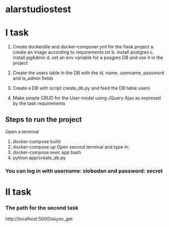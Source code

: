 # alarstudiostest

# I task

1. Create dockerdile and docker-composer.yml for the flask project
    a. create an image according to requirements.txt
    b. install postgres
    c. install pgAdmin
    d. set an env variable for a posgres DB and use it in the project

2. Create the users table in the DB with the id, name, username, password and is_admin fields
3. Create a DB with script create_db.py and feed the DB table users
3. Make simple CRUD for the User model using JQuery Ajax as expresed by the task requirements

## Steps to run the project
Open a terminal
1. docker-compose build
2. docker-compose up
Open second terminal and type in:
3. docker-compose exec app bash
4. python app/create_db.py

### You can log in with username: slobodan and password: secret

# II task
### The path for the second task
http://localhost:5000/async_get